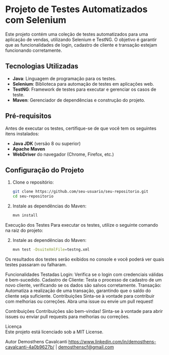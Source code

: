 # Projeto de Testes Automatizados com Selenium

Este projeto contém uma coleção de testes automatizados para uma aplicação de vendas, utilizando Selenium e TestNG. O objetivo é garantir que as funcionalidades de login, cadastro de cliente e transação estejam funcionando corretamente.

## Tecnologias Utilizadas

- **Java**: Linguagem de programação para os testes.
- **Selenium**: Biblioteca para automação de testes em aplicações web.
- **TestNG**: Framework de testes para executar e gerenciar os casos de teste.
- **Maven**: Gerenciador de dependências e construção do projeto.

## Pré-requisitos

Antes de executar os testes, certifique-se de que você tem os seguintes itens instalados:

- **Java JDK** (versão 8 ou superior)
- **Apache Maven**
- **WebDriver** do navegador (Chrome, Firefox, etc.)

## Configuração do Projeto

1. Clone o repositório:
   ```bash
   git clone https://github.com/seu-usuario/seu-repositorio.git
   cd seu-repositorio
2. Instale as dependências do Maven:
   ```bash
   mvn install

Execução dos Testes
Para executar os testes, utilize o seguinte comando na raiz do projeto:

2. Instale as dependências do Maven:
   ```bash
   mvn test -DsuiteXmlFile=testng.xml

Os resultados dos testes serão exibidos no console e você poderá ver quais testes passaram ou falharam.

Funcionalidades Testadas
Login: Verifica se o login com credenciais válidas é bem-sucedido.
Cadastro de Cliente: Testa o processo de cadastro de um novo cliente, verificando se os dados são salvos corretamente.
Transação: Automatiza a realização de uma transação, garantindo que o saldo do cliente seja suficiente.
Contribuições
Sinta-se à vontade para contribuir com melhorias ou correções. Abra uma issue ou envie um pull request!

Contribuições
Contribuições são bem-vindas!
Sinta-se à vontade para abrir issues ou enviar pull requests para melhorias ou correções.

Licença<br>
Este projeto está licenciado sob a MIT License.

Autor
Demosthens Cavalcanti
https://www.linkedin.com/in/demosthens-cavalcanti-4a0b9627b/ | demosthenscf@gmail.com
